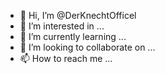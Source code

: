 - 👋 Hi, I’m @DerKnechtOfficel
- 👀 I’m interested in ...
- 🌱 I’m currently learning ...
- 💞️ I’m looking to collaborate on ...
- 📫 How to reach me ...

<!---
DerKnechtOfficel/DerKnechtOfficel is a ✨ special ✨ repository because its `README.md` (this file) appears on your GitHub profile.
You can click the Preview link to take a look at your changes.
--->
